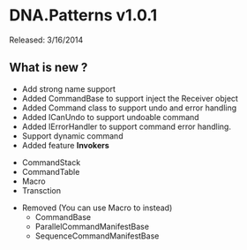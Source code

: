 ﻿# DNA.Patterns v1.0.1 
Released: 3/16/2014

## What is new ?
* Add strong name support
* Added CommandBase to support inject the Receiver object
* Added Command class to support undo and error handling 
* Added ICanUndo to support undoable command
* Added IErrorHandler to support command error handling.
* Support dynamic command
* Added feature **Invokers**
 + CommandStack
 + CommandTable
 + Macro
 + Transction
* Removed (You can use Macro to instead)
  + CommandBase
  + ParallelCommandManifestBase
  + SequenceCommandManifestBase
